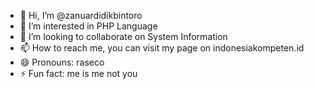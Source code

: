 - 👋 Hi, I’m @zanuardidikbintoro
- 👀 I’m interested in PHP Language
- 💞️ I’m looking to collaborate on System Information
- 📫 How to reach me, you can visit my page on indonesiakompeten.id
- 😄 Pronouns: raseco
- ⚡ Fun fact: me is me not you

<!---
zanuardidikbintoro/zanuardidikbintoro is a ✨ special ✨ repository because its `README.md` (this file) appears on your GitHub profile.
You can click the Preview link to take a look at your changes.
--->
